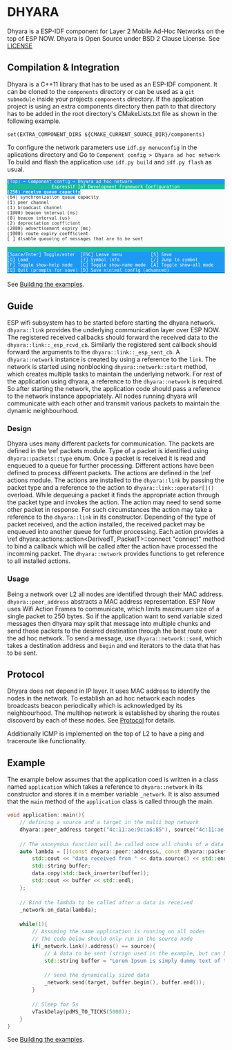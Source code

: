 DHYARA
======

Dhyara is a ESP-IDF component for Layer 2 Mobile Ad-Hoc Networks on the top of ESP NOW. Dhyara is Open Source under BSD 2 Clause License. See [LICENSE](docs/LICENSE.md)

Compilation & Integration
-----------

Dhyara is a C++11 library that has to be used as an ESP-IDF component. 
It can be cloned to the `components` directory or can be used as a `git submodule` inside your projects `components` directory. 
If the application project is using an extra components directory then path to that directory has to be added in the root directory's CMakeLists.txt file as shown in the following example.

```
set(EXTRA_COMPONENT_DIRS ${CMAKE_CURRENT_SOURCE_DIR}/components)
```

To configure the network parameters use `idf.py menuconfig` in the aplications directory and Go to `Component config > Dhyara ad hoc network`
To build and flash the application use `idf.py build` and `idf.py flash` as usual.

![menuconfig](menuconfig.png "idf.py menuconfig")

See [Building the examples](docs/examples.md).

Guide
------

ESP wifi subsystem has to be started before starting the dhyara network.
`dhyara::link` provides the underlying communication layer over ESP NOW. 
The registered received callbacks should forward the received data to the `dhyara::link::_esp_rcvd_cb`.
Similarly the registered sent callback should forward the arguments to the `dhyara::link::_esp_sent_cb`.
A `dhyara::network` instance is created by using a reference to the `link`.
The network is started using nonblocking `dhyara::network::start` method, which creates multiple tasks to maintain the underlying network.
For rest of the application using dhyara, a reference to the `dhyara::network` is required.
So after starting the network, the application code should pass a reference to the network instance appopriately.
All nodes running dhyara will communicate with each other and transmit various packets to maintain the dynamic neighbourhood.

### Design

Dhyara uses many different packets for communication. 
The packets are defined in the \ref packets module. 
Type of a packet is identified using `dhyara::packets::type` enum.
Once a packet is received it is read and enqueued to a queue for further processing. 
Different actions have been defined to process different packets. 
The actions are defined in the \ref actions module.
The actions are installed to the `dhyara::link` by passing the packet type and a reference to the action to `dhyara::link::operator[]()` overload.
While dequeuing a packet it finds the appropriate action through the packet type and invokes the action.
The action may need to send some other packet in response.
For such circumstances the action may take a reference to the `dhyara::link` in its constructor.
Depending of the type of packet received, and the action installed, the received packet may be enqueued into another queue for further processing.
Each action provides a \ref dhyara::actions::action<DerivedT, PacketT>::connect "connect" method to bind a callback which will be called after the action have processed the incomming packet.
The `dhyara::network` provides functions to get reference to all installed actions.

### Usage

Being a network over L2 all nodes are identified through their MAC address. `dhyara::peer_address` abstracts a MAC address representation. 
ESP Now uses Wifi Action Frames to communicate, which limits maximuum size of a single packet to 250 bytes. 
So if the application want to send variable sized messages then dhyara may split that message into multiple chunks and send those packets to the desired destination through the best route over the ad hoc network. 
To send a message, use `dhyara::network::send`, which takes a destination address and `begin` and `end` iterators to the data that has to be sent.

Protocol
---------

Dhyara does not depend in IP layer. It uses MAC address to identify the nodes in the network. 
To establish an ad hoc network each nodes broadcasts beacon periodically which is acknowledged by its neighbourhood.
The multihop network is established by sharing the routes discoverd by each of these nodes. See [Protocol](docs/protocol.md) for details.

Additionally ICMP is implemented on the top of L2 to have a ping and traceroute like functionality.

Example
--------

The example below assumes that the application coed is written in a class named `application` which takes a reference to `dhyara::network` in its constructor and stores it in a member variable `_network`.
It is also assumed that the `main` method of the `application` class is called through the main.

```cpp
void application::main(){
    // defining a source and a target in the multi hop network
    dhyara::peer_address target("4c:11:ae:9c:a6:85"), source("4c:11:ae:71:0f:4d");
    
    // The anonymous function will be called once all chunks of a data packet is received
    auto lambda = [](const dhyara::peer::address&, const dhyara::packets::data& data){
        std::cout << "data received from " << data.source() << std::endl;
        std::string buffer;
        data.copy(std::back_inserter(buffer));
        std::cout << buffer << std::endl;
    };
    
    // Bind the lambda to be called after a data is received
    _network.on_data(lambda);
    
    while(1){
        // Assuming the same application is running on all nodes
        // The code below should only run in the source node
        if(_network.link().address() == source){
            // A data to be sent (strign used in the example, but can be anything that can be iterated as a sequence of bytes)
            std::string buffer = "Lorem Ipsum is simply dummy text of the printing and typesetting industry. Lorem Ipsum has been the industry's standard dummy text ever since the 1500s, when an unknown printer took a galley of type and scrambled it to make a type specimen book. It has survived not only five centuries, but also the leap into electronic typesetting, remaining essentially unchanged. It was popularised in the 1960s with the release of Letraset sheets containing Lorem Ipsum passages, and more recently with desktop publishing software like Aldus PageMaker including versions of Lorem Ipsum.";
            
            // send the dynamically sized data
            _network.send(target, buffer.begin(), buffer.end());
        }
        
        // Sleep for 5s
        vTaskDelay(pdMS_TO_TICKS(5000));
    }
}
```
See [Building the examples](docs/examples.md).


